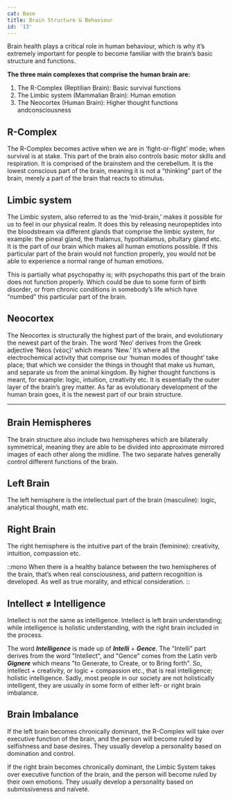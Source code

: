 ```yaml
---
cat: Base
title: Brain Structure & Behaviour
id: '13'
---
```


Brain health plays a critical role in human behaviour, which is why it’s extremely important for people to become familiar with the brain’s basic structure and functions.

**The three main complexes that comprise the human brain are:**

1. The R-Complex (Reptilian Brain): Basic survival functions
2. The Limbic system (Mammalian Brain): Human emotion
3. The Neocortex (Human Brain): Higher thought functions andconsciousness

## R-Complex
The R-Complex becomes active when we are in ‘fight-or-flight’ mode; when survival is at stake. This part of the brain also controls basic motor skills and respiration. It is comprised of the brainstem and the cerebellum. It is the lowest conscious part of the brain, meaning it is not a “thinking” part of the brain, merely a part of the brain that reacts to stimulus.

## Limbic system
The Limbic system, also referred to as the ‘mid-brain,’ makes it possible for us to feel in our physical realm. It does this by releasing neuropeptides into the bloodstream via different glands that comprise the limbic system, for example: the pineal gland, the thalamus, hypothalamus, pituitary gland etc. It is the part of our brain which makes all human emotions possible. If this particular part of the brain would not function properly, you would not be able to experience a normal range of human emotions.

This is partially what psychopathy is; with psychopaths this part of the brain does not function properly. Which could be due to some form of birth disorder, or from chronic conditions in somebody’s life which have “numbed” this particular part of the brain.

## Neocortex
The Neocortex is structurally the highest part of the brain, and evolutionary the newest part of the brain. The word ‘Neo’ derives from the Greek adjective ‘Néos (νέος)’ which means ‘New.’ It’s where all the electrochemical activity that comprise our ‘human modes of thought’ take place; that which we consider the things in thought that make us human, and separate us from the animal kingdom. By higher thought functions is meant, for example: logic, intuition, creativity etc. It is essentially the outer layer of the brain’s grey matter. As far as evolutionary development of the human brain goes, it is the newest part of our brain structure.

<hr class="my-8 border-b-4"></span>

## Brain Hemispheres

The brain structure also include two hemispheres which are bilaterally symmetrical, meaning they are able to be divided into approximate mirrored images of each other along the midline. The two separate halves generally control different functions of the brain.

## Left Brain
The left hemisphere is the intellectual part of the brain (masculine): logic, analytical thought, math etc.

## Right Brain
The right hemisphere is the intuitive part of the brain (feminine): creativity, intuition, compassion etc.

::mono
When there is a healthy balance between the two hemispheres of the brain, that’s when real consciousness, and pattern recognition is developed. As well as true morality, and ethical consideration.
::

## Intellect ≠ Intelligence
Intellect is not the same as intelligence. Intellect is left brain understanding; while intelligence is holistic understanding, with the right brain included in the process.

The word **_Intelligence_** is made up of **_Intelli_** + **_Gence_**. The "Intelli" part derives from the word "Intellect", and "Gence" comes from the Latin verb **_Gignere_** which means "to Generate, to Create, or to Bring forth". So, intellect + creativity, or logic + compassion etc., that is real intelligence; holistic intelligence. Sadly, most people in our society are not holistically intelligent, they are usually in some form of either left- or right brain imbalance.

## Brain Imbalance
If the left brain becomes chronically dominant, the R-Complex will take over executive function of the brain, and the person will become ruled by selfishness and base desires. They usually develop a personality based on domination and control.

If the right brain becomes chronically dominant, the Limbic System takes over executive function of the brain, and the person will become ruled by their own emotions. They usually develop a personality based on submissiveness and naïveté.